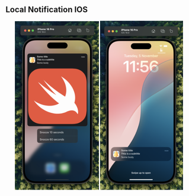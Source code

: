 ## Local Notification IOS

<p align="center">
  <img src="./LocalNotification/Screenshot%202024-11-05%20at%2011.54.55.png" width="45%" />
  <img src="./LocalNotification/Screenshot%202024-11-05%20at%2011.56.26.png" width="44.4%" />
</p>